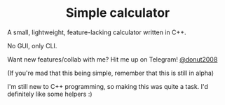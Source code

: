 <h1 style="text-align:center";>Simple calculator</h1>


A small, lightweight, feature-lacking calculator written in C++.

No GUI, only CLI.


Want new features/collab with me? 
Hit me up on Telegram! [@donut2008](https://t.me/donut2008)

(If you're mad that this being simple, remember that this is still in alpha)

I'm still new to C++ programming, so making this was quite a task. I'd definitely like some helpers :)
